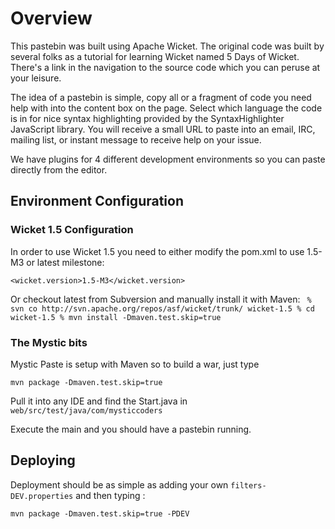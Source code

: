 # Overview

This pastebin was built using Apache Wicket. The original code was built by
several folks as a tutorial for learning Wicket named 5 Days of Wicket.
There's a link in the navigation to the source code which you can peruse at
your leisure.

The idea of a pastebin is simple, copy all or a fragment of code you need
help with into the content box on the page. Select which language the code
is in for nice syntax highlighting provided by the SyntaxHighlighter JavaScript
library. You will receive a small URL to paste into an email, IRC, mailing list,
or instant message to receive help on your issue.

We have plugins for 4 different development environments so you can paste
directly from the editor.

## Environment Configuration

### Wicket 1.5 Configuration

In order to use Wicket 1.5 you need to either modify the pom.xml to use 1.5-M3 or latest milestone:

`<wicket.version>1.5-M3</wicket.version>`

Or checkout latest from Subversion and manually install it with Maven:
`
% svn co http://svn.apache.org/repos/asf/wicket/trunk/ wicket-1.5
% cd wicket-1.5
% mvn install -Dmaven.test.skip=true`

### The Mystic bits

Mystic Paste is setup with Maven so to build a war, just type

`mvn package -Dmaven.test.skip=true`

Pull it into any IDE and find the Start.java in `web/src/test/java/com/mysticcoders`

Execute the main and you should have a pastebin running.

## Deploying

Deployment should be as simple as adding your own `filters-DEV.properties` and
then typing :

`mvn package -Dmaven.test.skip=true -PDEV`